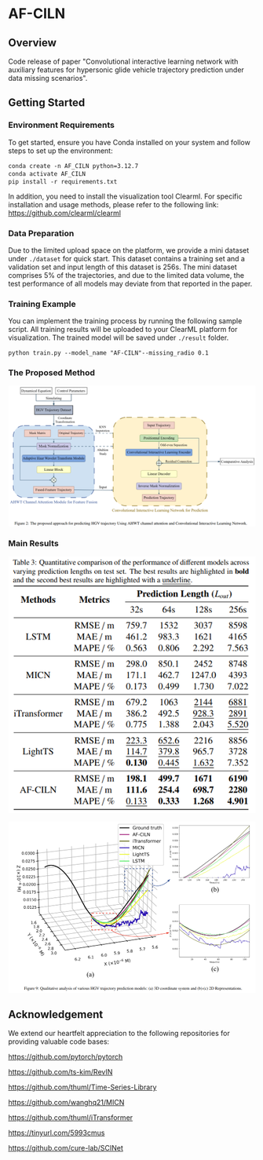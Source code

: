 # AF-CILN

## Overview

Code release of paper "Convolutional interactive learning  network with auxiliary features for hypersonic glide vehicle trajectory prediction under data missing scenarios".

## Getting Started

### Environment Requirements

To get started, ensure you have Conda installed on your system and follow steps to set up the environment:

```
conda create -n AF_CILN python=3.12.7
conda activate AF_CILN
pip install -r requirements.txt
```

In addition, you need to install the visualization tool Clearml. For specific installation and usage methods, please refer to the following link: https://github.com/clearml/clearml

### Data Preparation

Due to the limited upload space on the platform, we provide a mini dataset under `./dataset` for quick start. This dataset contains a training set and a validation set and input length of this dataset is 256s. The mini dataset comprises 5% of the trajectories, and due to the limited data volume, the test performance of all models may deviate from that reported in the paper.

### Training Example

You can implement the training process by running the following sample script. All training results will be uploaded to your ClearML platform for visualization. The trained model will be saved under `./result`  folder.

```
python train.py --model_name "AF-CILN"--missing_radio 0.1
```

### The Proposed Method

![](./fig/1.png)

### Main Results

![](./fig/2.png)

![](./fig/3.png)

## Acknowledgement

We extend our heartfelt appreciation to the following repositories for providing valuable code bases:

https://github.com/pytorch/pytorch

https://github.com/ts-kim/RevIN

https://github.com/thuml/Time-Series-Library

https://github.com/wanghq21/MICN

https://github.com/thuml/iTransformer

https://tinyurl.com/5993cmus

https://github.com/cure-lab/SCINet





